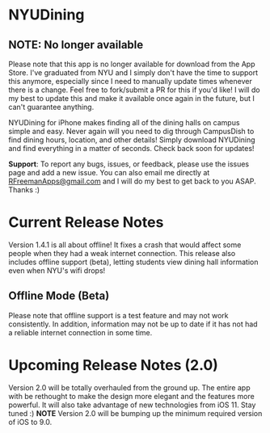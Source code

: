 # NYUDining
## NOTE: No longer available
Please note that this app is no longer available for download from the App Store. I've graduated from NYU and I simply don't have the time to support this anymore, especially since I need to manually update times whenever there is a change. Feel free to fork/submit a PR for this if you'd like! I will do my best to update this and make it available once again in the future, but I can't guarantee anything.

NYUDining for iPhone makes finding all of the dining halls on campus simple and easy. Never again will you need to dig through CampusDish to find dining hours, location, and other details! Simply download NYUDining and find everything in a matter of seconds. Check back soon for updates!

**Support**: To report any bugs, issues, or feedback, please use the issues page and add a new issue. You can also email me directly at RFreemanApps@gmail.com and I will do my best to get back to you ASAP. Thanks :)

# Current Release Notes
Version 1.4.1 is all about offline! It fixes a crash that would affect some people when they had a weak internet connection. This release also includes offline support (beta), letting students view dining hall information even when NYU's wifi drops!

## Offline Mode (Beta)
Please note that offline support is a test feature and may not work consistently. In addition, information may not be up to date if it has not had a reliable internet connection in some time.

# Upcoming Release Notes (2.0)
Version 2.0 will be totally overhauled from the ground up. The entire app with be rethought to make the design more elegant and the features more powerful. It will also take advantage of new technologies from iOS 11. Stay tuned :)
**NOTE** Version 2.0 will be bumping up the minimum required version of iOS to 9.0.
